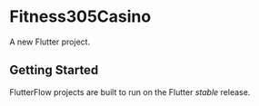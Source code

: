 # Fitness305Casino

A new Flutter project.

## Getting Started

FlutterFlow projects are built to run on the Flutter _stable_ release.
